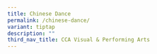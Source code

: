 ```yaml
---
title: Chinese Dance
permalink: /chinese-dance/
variant: tiptap
description: ""
third_nav_title: CCA Visual & Performing Arts
---
```

